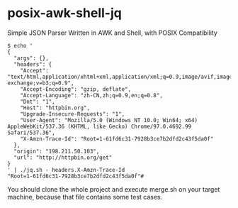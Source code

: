 # posix-awk-shell-jq

Simple JSON Parser Written in AWK and Shell, with POSIX Compatibility

```shell
$ echo '
{
  "args": {}, 
  "headers": {
    "Accept": "text/html,application/xhtml+xml,application/xml;q=0.9,image/avif,image/webp,image/apng,*/*;q=0.8,application/signed-exchange;v=b3;q=0.9", 
    "Accept-Encoding": "gzip, deflate", 
    "Accept-Language": "zh-CN,zh;q=0.9,en;q=0.8", 
    "Dnt": "1", 
    "Host": "httpbin.org", 
    "Upgrade-Insecure-Requests": "1", 
    "User-Agent": "Mozilla/5.0 (Windows NT 10.0; Win64; x64) AppleWebKit/537.36 (KHTML, like Gecko) Chrome/97.0.4692.99 Safari/537.36", 
    "X-Amzn-Trace-Id": "Root=1-61fd6c31-7928b3ce7b2dfd2c43f5da0f"
  }, 
  "origin": "198.211.50.103", 
  "url": "http://httpbin.org/get"
}
' | ./jq.sh - headers.X-Amzn-Trace-Id
"Root=1-61fd6c31-7928b3ce7b2dfd2c43f5da0f"#
```

You should clone the whole project and execute merge.sh on your target machine, because that file contains some test cases.
